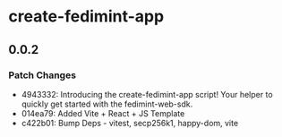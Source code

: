 # create-fedimint-app

## 0.0.2

### Patch Changes

- 4943332: Introducing the create-fedimint-app script! Your helper to quickly get started with the fedimint-web-sdk.
- 014ea79: Added Vite + React + JS Template
- c422b01: Bump Deps - vitest, secp256k1, happy-dom, vite
